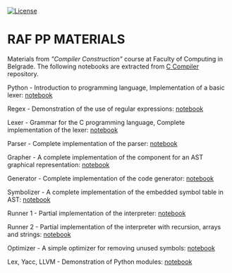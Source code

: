 [![License](https://img.shields.io/badge/License-Apache%202.0-blue.svg)](https://opensource.org/licenses/Apache-2.0)

# RAF PP MATERIALS

Materials from *"Compiler Construction"* course at Faculty of Computing in Belgrade. The following notebooks are extracted from [C Compiler](https://github.com/jelic98/c_compiler) repository.

Python - Introduction to programming language, Implementation of a basic lexer:
[notebook](https://github.com/jelic98/raf_pp_materials/blob/master/Notebooks/01_Python.ipynb)

Regex - Demonstration of the use of regular expressions:
[notebook](https://github.com/jelic98/raf_pp_materials/blob/master/Notebooks/02_Regex.ipynb)

Lexer - Grammar for the C programming language, Complete implementation of the lexer:
[notebook](https://github.com/jelic98/raf_pp_materials/blob/master/Notebooks/03_Lexer.ipynb)

Parser - Complete implementation of the parser:
[notebook](https://github.com/jelic98/raf_pp_materials/blob/master/Notebooks/04_Parser.ipynb)

Grapher - A complete implementation of the component for an AST graphical representation:
[notebook](https://github.com/jelic98/raf_pp_materials/blob/master/Notebooks/05_Grapher.ipynb)

Generator - Complete implementation of the code generator:
[notebook](https://github.com/jelic98/raf_pp_materials/blob/master/Notebooks/06_Generator.ipynb)

Symbolizer - A complete implementation of the embedded symbol table in AST:
[notebook](https://github.com/jelic98/raf_pp_materials/blob/master/Notebooks/08_Symbolizer.ipynb)

Runner 1 - Partial implementation of the interpreter:
[notebook](https://github.com/jelic98/raf_pp_materials/blob/master/Notebooks/09_Runner.ipynb)

Runner 2 - Partial implementation of the interpreter with recursion, arrays and strings:
[notebook](https://github.com/jelic98/raf_pp_materials/blob/master/Notebooks/10_Runner.ipynb)

Optimizer - A simple optimizer for removing unused symbols:
[notebook](https://github.com/jelic98/raf_pp_materials/blob/master/Notebooks/11_Optimizer.ipynb)

Lex, Yacc, LLVM - Demonstration of Python modules:
[notebook](https://github.com/jelic98/raf_pp_materials/blob/master/Notebooks/12_Lex_Yacc_LLVM.ipynb)
